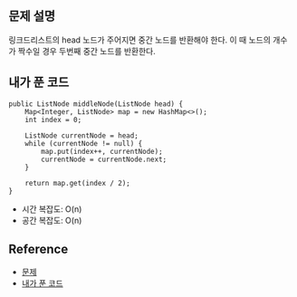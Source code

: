 ## 문제 설명
링크드리스트의 head 노드가 주어지면 중간 노드를 반환해야 한다. 이 때 노드의 개수가 짝수일 경우 두번째 중간 노드를 반환한다.

## 내가 푼 코드
```
public ListNode middleNode(ListNode head) {
    Map<Integer, ListNode> map = new HashMap<>();
    int index = 0;
    
    ListNode currentNode = head;
    while (currentNode != null) {
        map.put(index++, currentNode);
        currentNode = currentNode.next;
    }
    
    return map.get(index / 2);
}
```
* 시간 복잡도: O(n)
* 공간 복잡도: O(n)

## Reference
* [문제](https://leetcode.com/problems/middle-of-the-linked-list/)
* [내가 푼 코드](https://github.com/smpark1020/leetcode-practice/blob/master/src/leetcode/linkedlist/Q876.java)